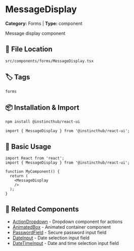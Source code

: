 # MessageDisplay

**Category:** Forms | **Type:** component

Message display component

## 📁 File Location

`src/components/forms/MessageDisplay.tsx`

## 🏷️ Tags

`forms`

## 📦 Installation & Import

```bash
npm install @instincthub/react-ui
```

```tsx
import { MessageDisplay } from '@instincthub/react-ui';
```

## 🚀 Basic Usage

```tsx
import React from 'react';
import { MessageDisplay } from '@instincthub/react-ui';

function MyComponent() {
  return (
    <MessageDisplay
    />
  );
}
```

## 🔗 Related Components

- [ActionDropdown](./ActionDropdown.md) - Dropdown component for actions
- [AnimatedBox](./AnimatedBox.md) - Animated container component
- [PasswordField](./PasswordField.md) - Secure password input field
- [DateInput](./DateInput.md) - Date selection input field
- [DateTimeInput](./DateTimeInput.md) - Date and time selection input field

